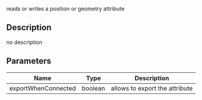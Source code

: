 reads or writes a position or geometry attribute



## Description
no description
## Parameters

<table>
<thead>
	<tr>
		<th>Name</th>
		<th>Type</th>
		<th>Description</th>
	</tr>
</thead>
<tr>
	<td>exportWhenConnected</td>
	<td><div class='bg-emerald-800 px-2 py-px text-white rounded-sm'>boolean</div></td>
	<td>allows to export the attribute</td>
</tr>
</table>